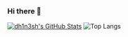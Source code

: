 ### Hi there 👋

[![dh1n3sh's GitHub Stats](https://github-readme-stats.vercel.app/api?username=dh1n3sh&count_private=true&theme=radical&show_icons=true)](https://github.com/dh1n3sh)
![Top Langs](https://github-readme-stats.vercel.app/api/top-langs/?username=dh1n3sh&theme=radical&layout=compact)


<!--
**dh1n3sh/dh1n3sh** is a ✨ _special_ ✨ repository because its `README.md` (this file) appears on your GitHub profile.

Here are some ideas to get you started:

- 🔭 I’m currently working on ...
- 🌱 I’m currently learning ...
- 👯 I’m looking to collaborate on ...
- 🤔 I’m looking for help with ...
- 💬 Ask me about ...
- 📫 How to reach me: ...
- 😄 Pronouns: ...
- ⚡ Fun fact: ...
-->
